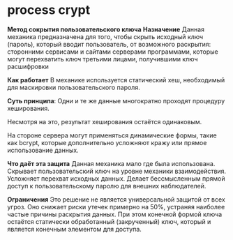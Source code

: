 # process crypt
**Метод сокрытия пользовательского ключа**
**Назначение**
Данная механика предназначена для того, чтобы скрыть исходный ключ (пароль), который вводит пользователь, от возможного раскрытия:
сторонними сервисами и сайтами
серверами
программами, которые могут перехватить ключ
третьими лицами, получившими ключ расшифровки

**Как работает**
В механике используется статический хеш, необходимый для маскировки пользовательского пароля.

**Суть принципа**:
Одни и те же данные многократно проходят процедуру хеширования.

Несмотря на это, результат хеширования остаётся одинаковым.

На стороне сервера могут применяться динамические формы, такие как bcrypt, которые дополнительно усложняют кражу или прямое использование данных.

**Что даёт эта защита**
Данная механика мало где была использована.
Скрывает пользовательский ключ на уровне механики взаимодействия.
Усложняет перехват исходных данных.
Делает бессмысленным прямой доступ к пользовательскому паролю для внешних наблюдателей.

**Ограничения**
Это решение не является универсальной защитой от всех угроз.
Оно снижает риски утечек примерно на 50%, устраняя наиболее частые причины раскрытия данных.
При этом конечной формой ключа остаётся статически обработанный (закрученный) ключ, который и является конечным элементом для доступа.
